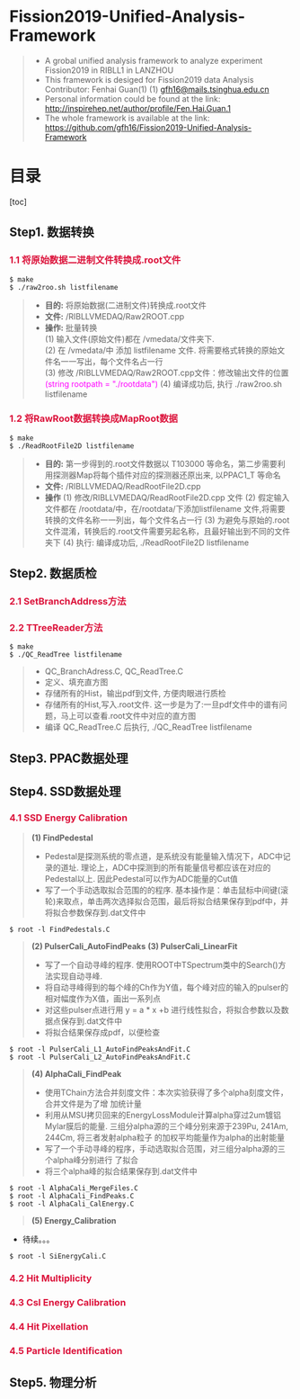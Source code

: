 Fission2019-Unified-Analysis-Framework
=======================================
>+ A grobal unified analysis framework to analyze experiment Fission2019 in RIBLL1 in LANZHOU
>+ This framework is desiged for Fission2019 data Analysis
> Contributor: Fenhai Guan(1)
(1) gfh16@mails.tsinghua.edu.cn
>+ Personal information could be found at the link:
http://inspirehep.net/author/profile/Fen.Hai.Guan.1
>+ The whole framework is available at the link:
https://github.com/gfh16/Fission2019-Unified-Analysis-Framework

目录
=====
[toc]


## Step1. 数据转换

### <font color=#DC143C> 1.1 将原始数据二进制文件转换成.root文件 </font>
````````
$ make
$ ./raw2roo.sh listfilename
````````
>+ **目的:** 将原始数据(二进制文件)转换成.root文件 
>+ **文件:** /RIBLLVMEDAQ/Raw2ROOT.cpp  
>+ **操作:** 批量转换  
   (1) 输入文件(原始文件)都在 /vmedata/文件夹下.  
   (2) 在 /vmedata/中 添加 listfilename 文件. 将需要格式转换的原始文件名一一写出，每个文件名占一行  
   (3) 修改 /RIBLLVMEDAQ/Raw2ROOT.cpp文件：修改输出文件的位置  <font color=#FF00FF>(string rootpath = "./rootdata")</font>
   (4) 编译成功后, 执行 ./raw2roo.sh listfilename



### <font color=#DC143C> 1.2 将RawRoot数据转换成MapRoot数据 </font>
````````
$ make
$ ./ReadRootFile2D listfilename
````````
>+ **目的:** 第一步得到的.root文件数据以 T103000 等命名，第二步需要利用探测器Map将每个插件对应的探测器还原出来, 以PPAC1_T 等命名
>+ **文件:** /RIBLLVMEDAQ/ReadRootFile2D.cpp
>+ **操作**
   (1) 修改/RIBLLVMEDAQ/ReadRootFile2D.cpp 文件
   (2) 假定输入文件都在 /rootdata/中，在/rootdata/下添加listfilename 文件,将需要转换的文件名称一一列出，每个文件名占一行
   (3) 为避免与原始的.root文件混淆，转换后的.root文件需要另起名称，且最好输出到不同的文件夹下
   (4) 执行: 编译成功后, ./ReadRootFile2D listfilename




## Step2. 数据质检

### <font color=#DC143C> 2.1 SetBranchAddress方法 </font>

### <font color=#DC143C> 2.2 TTreeReader方法 </font>
````````
$ make
$ ./QC_ReadTree listfilename
````````

>+ QC_BranchAdress.C, QC_ReadTree.C
>+ 定义、填充直方图
>+ 存储所有的Hist，输出pdf到文件, 方便肉眼进行质检
>+ 存储所有的Hist,写入.root文件. 这一步是为了:一旦pdf文件中的谱有问题，马上可以查看.root文件中对应的直方图
>+ 编译 QC_ReadTree.C 后执行, ./QC_ReadTree listfilename





## Step3. PPAC数据处理




## Step4. SSD数据处理

### <font color=#DC143C>  4.1 SSD Energy Calibration </font>

> **(1) FindPedestal**  
>+ Pedestal是探测系统的零点道，是系统没有能量输入情况下，ADC中记录的道址. 理论上，ADC中探测到的所有能量信号都应该在对应的Pedestal以上. 因此Pedestal可以作为ADC能量的Cut值  
>+ 写了一个手动选取拟合范围的的程序. 基本操作是：单击鼠标中间键(滚轮)来取点，单击两次选择拟合范围，最后将拟合结果保存到pdf中，并将拟合参数保存到.dat文件中
````````
$ root -l FindPedestals.C
````````


> **(2) PulserCali_AutoFindPeaks**
> **(3) PulserCali_LinearFit**  
>+ 写了一个自动寻峰的程序. 使用ROOT中TSpectrum类中的Search()方法实现自动寻峰.  
>+ 将自动寻峰得到的每个峰的Ch作为Y值，每个峰对应的输入的pulser的相对幅度作为X值，画出一系列点  
>+ 对这些pulser点进行用 y = a * x +b 进行线性拟合，将拟合参数以及数据点保存到.dat文件中  
>+ 将拟合结果保存成pdf，以便检查  
````````
$ root -l PulserCali_L1_AutoFindPeaksAndFit.C
$ root -l PulserCali_L2_AutoFindPeaksAndFit.C
````````


> **(4) AlphaCali_FindPeak**  
>+ 使用TChain方法合并刻度文件：本次实验获得了多个alpha刻度文件，合并文件是为了增     加统计量  
>+ 利用从MSU拷贝回来的EnergyLossModule计算alpha穿过2um镀铝Mylar膜后的能量.      三组分alpha源的三个峰分别来源于239Pu, 241Am, 244Cm, 将三者发射alpha粒子
   的加权平均能量作为alpha的出射能量  
>+ 写了一个手动寻峰的程序，手动选取拟合范围，对三组分alpha源的三个alpha峰分别进行    了拟合  
>+ 将三个alpha峰的拟合结果保存到.dat文件中  

````````
$ root -l AlphaCali_MergeFiles.C
$ root -l AlphaCali_FindPeaks.C
$ root -l AlphaCali_CalEnergy.C
````````

> **(5) Energy_Calibration**
* 待续。。。
````````
$ root -l SiEnergyCali.C
````````

### <font color=#DC143C> 4.2 Hit Multiplicity </font>
### <font color=#DC143C> 4.3 CsI Energy Calibration </font>
### <font color=#DC143C> 4.4 Hit Pixellation </font>
### <font color=#DC143C> 4.5 Particle Identification </font>




## Step5. 物理分析
